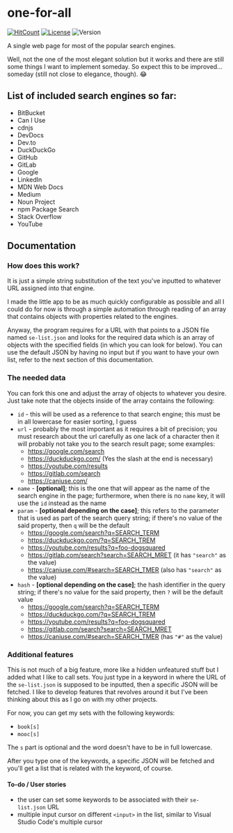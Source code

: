 # one-for-all
[![HitCount](http://hits.dwyl.io/foo-dogsquared/one-for-all.svg)](http://hits.dwyl.io/foo-dogsquared/one-for-all)
[![License](https://img.shields.io/badge/license-MIT-brightgreen.svg)](./LICENSE)
![Version](https://img.shields.io/badge/version-1.1-brightgreen.svg)

A single web page for most of the popular search engines.

Well, not the one of the most elegant solution but it works and there are still some things I want to implement someday. So expect this to be improved... someday (still not close to elegance, though). 😂
## List of included search engines so far:
- BitBucket
- Can I Use
- cdnjs
- DevDocs
- Dev.to
- DuckDuckGo
- GitHub
- GitLab
- Google
- LinkedIn
- MDN Web Docs
- Medium
- Noun Project
- npm Package Search
- Stack Overflow
- YouTube

## Documentation
### How does this work?
It is just a simple string substitution of the text you've inputted to whatever URL assigned into that engine.

I made the little app to be as much quickly configurable as possible and all I could do for now is through a simple automation through reading of an array that contains objects with properties related to the engines.

Anyway, the program requires for a URL with that points to a JSON file named `se-list.json` and looks for the required data which is an array of objects with the specified fields (in which you can look for below). You can use the default JSON by having no input but if you want to have your own list, refer to the next section of this documentation.

### The needed data
You can fork this one and adjust the array of objects to whatever you desire. Just take note that the objects inside of the array contains the following:
- `id` - this will be used as a reference to that search engine; this must be in all lowercase for easier sorting, I guess
- `url` - probably the most important as it requires a bit of precision; you must research about the url carefully as one lack of a character then it will probably not take you to the search result page; some examples:
    - https://google.com/search
    - https://duckduckgo.com/ (Yes the slash at the end is necessary)
    - https://youtube.com/results
    - https://gitlab.com/search
    - https://caniuse.com/
- `name` - **[optional]**; this is the one that will appear as the name of the search engine in the page; furthermore, when there is no `name` key, it will use the `id` instead as the name
- `param` - **[optional depending on the case]**; this refers to the parameter that is used as part of the search query string; if there's no value of the said property, then `q` will be the default
    - https://google.com/search?q=SEARCH_TERM
    - https://duckduckgo.com/?q=SEARCH_TREM
    - https://youtube.com/results?q=foo-dogsquared
    - https://gitlab.com/search?search=SEARCH_MRET (it has `"search"` as the value)
    - https://caniuse.com/#search=SEARCH_TMER (also has `"search"` as the value)
- `hash` - **[optional depending on the case]**; the hash identifier in the query string; if there's no value for the said property, then `?` will be the default value
    - https://google.com/search?q=SEARCH_TERM
    - https://duckduckgo.com/?q=SEARCH_TREM
    - https://youtube.com/results?q=foo-dogsquared
    - https://gitlab.com/search?search=SEARCH_MRET 
    - https://caniuse.com/#search=SEARCH_TMER (has `"#"` as the value)

### Additional features
This is not much of a big feature, more like a hidden unfeatured stuff but I added what I like to call sets. You just type in a keyword in where the URL of the `se-list.json` is supposed to be inputted, then a specific JSON will be fetched. I like to develop features that revolves around it but I've been thinking about this as I go on with my other projects.

For now, you can get my sets with the following keywords:
- `book[s]`
- `mooc[s]`

The `s` part is optional and the word doesn't have to be in full lowercase. 

After you type one of the keywords, a specific JSON will be fetched and you'll get a list that is related with the keyword, of course.

#### To-do / User stories
- the user can set some keywords to be associated with their `se-list.json` URL
- multiple input cursor on different `<input>` in the list, similar to Visual Studio Code's multiple cursor
